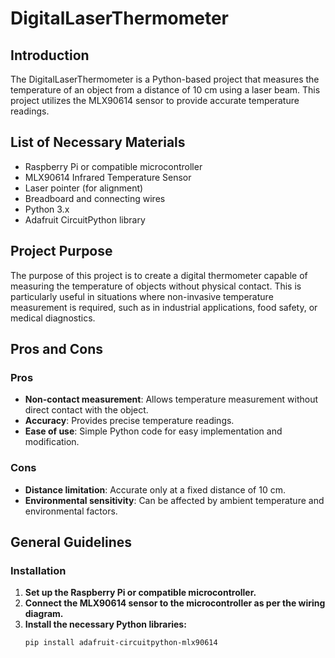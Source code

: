 # DigitalLaserThermometer

## Introduction

The DigitalLaserThermometer is a Python-based project that measures the temperature of an object from a distance of 10 cm using a laser beam. This project utilizes the MLX90614 sensor to provide accurate temperature readings.

## List of Necessary Materials

- Raspberry Pi or compatible microcontroller
- MLX90614 Infrared Temperature Sensor
- Laser pointer (for alignment)
- Breadboard and connecting wires
- Python 3.x
- Adafruit CircuitPython library

## Project Purpose

The purpose of this project is to create a digital thermometer capable of measuring the temperature of objects without physical contact. This is particularly useful in situations where non-invasive temperature measurement is required, such as in industrial applications, food safety, or medical diagnostics.

## Pros and Cons

### Pros

- **Non-contact measurement**: Allows temperature measurement without direct contact with the object.
- **Accuracy**: Provides precise temperature readings.
- **Ease of use**: Simple Python code for easy implementation and modification.

### Cons

- **Distance limitation**: Accurate only at a fixed distance of 10 cm.
- **Environmental sensitivity**: Can be affected by ambient temperature and environmental factors.

## General Guidelines

### Installation

1. **Set up the Raspberry Pi or compatible microcontroller.**
2. **Connect the MLX90614 sensor to the microcontroller as per the wiring diagram.**
3. **Install the necessary Python libraries:**
   ```sh
   pip install adafruit-circuitpython-mlx90614
